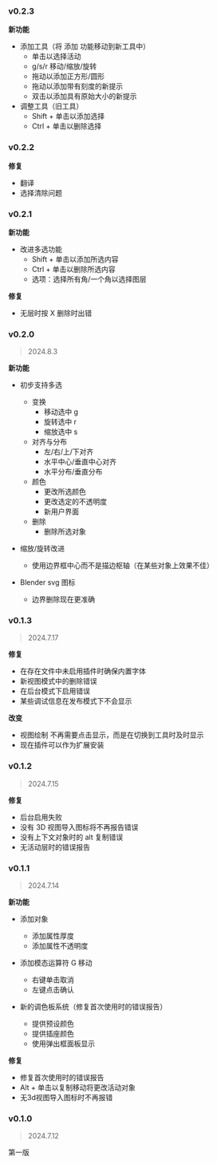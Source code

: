 ### v0.2.3

**新功能**

+ 添加工具（将 添加 功能移动到新工具中）
    + 单击以选择活动
    + g/s/r 移动/缩放/旋转
    + 拖动以添加正方形/圆形
    + 拖动以添加带有刻度的新提示
    + 双击以添加具有原始大小的新提示
+ 调整工具（旧工具）
    + Shift + 单击以添加选择
    + Ctrl + 单击以删除选择

### v0.2.2

**修复**

+ 翻译
+ 选择清除问题

### v0.2.1

**新功能**

+ 改进多选功能
    + Shift + 单击以添加所选内容
    + Ctrl + 单击以删除所选内容
    + 选项：选择所有角/一个角以选择图层

**修复**

+ 无层时按 X 删除时出错

### v0.2.0

> 2024.8.3

**新功能**

+ 初步支持多选
    + 变换
        + 移动选中 g
        + 旋转选中 r
        + 缩放选中 s
    + 对齐与分布
        + 左/右/上/下对齐
        + 水平中心/垂直中心对齐
        + 水平分布/垂直分布
    + 颜色
        + 更改所选颜色
        + 更改选定的不透明度
        + 新用户界面
    + 删除
        + 删除所选对象

+ 缩放/旋转改进
    + 使用边界框中心而不是描边枢轴（在某些对象上效果不佳）

+ Blender svg 图标
    + 边界删除现在更准确

### v0.1.3

> 2024.7.17

**修复**

+ 在存在文件中未启用插件时确保内置字体
+ 新视图模式中的删除错误
+ 在后台模式下启用错误
+ 某些调试信息在发布模式下不会显示

**改变**

+ 视图绘制 不再需要点击显示，而是在切换到工具时及时显示
+ 现在插件可以作为扩展安装

### v0.1.2

> 2024.7.15

**修复**

+ 后台启用失败
+ 没有 3D 视图导入图标将不再报告错误
+ 没有上下文对象时的 alt 复制错误
+ 无活动层时的错误报告

### v0.1.1

> 2024.7.14

**新功能**

+ 添加对象
    + 添加属性厚度
    + 添加属性不透明度

+ 添加模态运算符 G 移动
    + 右键单击取消
    + 左键点击确认

+ 新的调色板系统（修复首次使用时的错误报告）
    + 提供预设颜色
    + 提供插座颜色
    + 使用弹出框面板显示

**修复**

+ 修复首次使用时的错误报告
+ Alt + 单击以复制移动将更改活动对象
+ 无3d视图导入图标时不再报错

### v0.1.0

> 2024.7.12

第一版